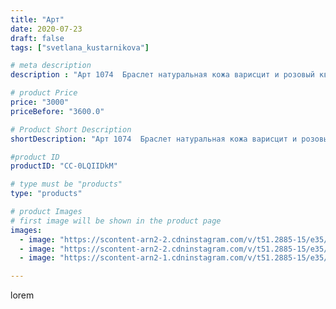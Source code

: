 ```yaml
---
title: "Арт"
date: 2020-07-23
draft: false
tags: ["svetlana_kustarnikova"]

# meta description
description : "Арт 1074  Браслет натуральная кожа варисцит и розовый кварц  5 рядов"

# product Price
price: "3000"
priceBefore: "3600.0"

# Product Short Description
shortDescription: "Арт 1074  Браслет натуральная кожа варисцит и розовый кварц  5 рядов"

#product ID
productID: "CC-0LQIIDkM"

# type must be "products"
type: "products"

# product Images
# first image will be shown in the product page
images:
  - image: "https://scontent-arn2-2.cdninstagram.com/v/t51.2885-15/e35/116104844_147286933647960_8388253862632192386_n.jpg?_nc_ht=scontent-arn2-2.cdninstagram.com&_nc_cat=100&_nc_ohc=96Ad2pKjC5AAX8j-g7Y&se=7&tp=1&oh=51afe69430f4b013fc9db97a9a211076&oe=60611BC8&ig_cache_key=MjM1OTU1MjcyMDQ3MzY1OTIwMw%3D%3D.2"
  - image: "https://scontent-arn2-2.cdninstagram.com/v/t51.2885-15/e35/110063121_764992217601128_4661727961517062118_n.jpg?_nc_ht=scontent-arn2-2.cdninstagram.com&_nc_cat=108&_nc_ohc=QRYfacfYPZYAX9J0nr-&se=8&tp=1&oh=c152b1554491d120ce1343e3440c0eb7&oe=60619789&ig_cache_key=MjM1OTU1MjcyMDQ2NTI5NzI4Mg%3D%3D.2"
  - image: "https://scontent-arn2-1.cdninstagram.com/v/t51.2885-15/e35/110252656_166101901646809_5855012761157976453_n.jpg?_nc_ht=scontent-arn2-1.cdninstagram.com&_nc_cat=101&_nc_ohc=MFMPAiaJg3EAX9vAB6X&se=7&tp=1&oh=6158ca22d2ee16fbc3c81842a7aadbe2&oe=605E645C&ig_cache_key=MjM1OTU1MjcyMDQ5MDQxOTAyMg%3D%3D.2"

---
```

lorem
